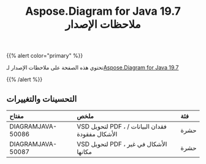 ﻿---
title: Aspose.Diagram for Java 19.7 ملاحظات الإصدار
type: docs
weight: 60
url: /ar/java/aspose-diagram-for-java-19-7-release-notes/
---
{{% alert color="primary" %}} 

تحتوي هذه الصفحة على ملاحظات الإصدار لـ[Aspose.Diagram for Java 19.7](https://docs.aspose.com/diagram/java/aspose-diagram-for-java-19-7-release-notes/)

{{% /alert %}} 
## **التحسينات والتغييرات**

|**مفتاح**|**ملخص**|**فئة**|
|:- |:- |:- |
|DIAGRAMJAVA-50086|VSD لتحويل PDF ، فقدان البيانات / الأشكال مفقودة|حشرة|
|DIAGRAMJAVA-50087|VSD لتحويل PDF ، الأشكال في غير مكانها|حشرة|

